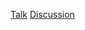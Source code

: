 [Talk](https://docs.google.com/presentation/d/1pGbDYerJ-O04BLr9OEJcXus79GvtwDInJT1C-uhqcGI/edit?usp=sharing)
[Discussion](https://drive.google.com/open?id=1512I3dxg1AKa_BgXUOTSOaVwg3OmpFWPUd5BR-Bwh40)
